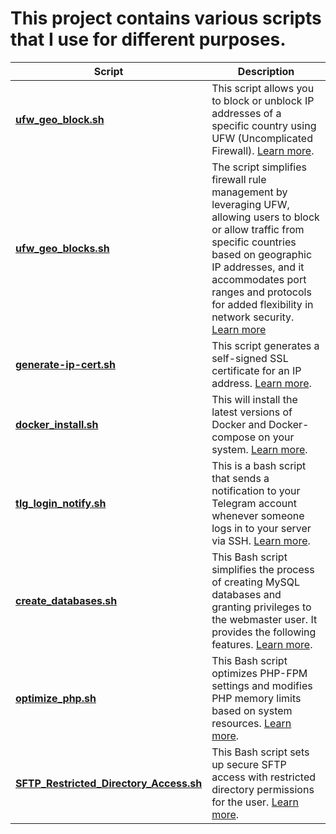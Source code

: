 # This project contains various scripts that I use for different purposes.

| Script | Description |
| --- | --- |
| **[ufw_geo_block.sh](ufw_geo_block.sh)** | This script allows you to block or unblock IP addresses of a specific country using UFW (Uncomplicated Firewall). [Learn more]("ufw_geo_block.md"). |
| **[ufw_geo_blocks.sh](ufw_geo_blocks.sh)** | The script simplifies firewall rule management by leveraging UFW, allowing users to block or allow traffic from specific countries based on geographic IP addresses, and it accommodates port ranges and protocols for added flexibility in network security. [Learn more](ufw_geo_blocks.md)|
| **[generate-ip-cert.sh](generate-ip-cert.sh)** | This script generates a self-signed SSL certificate for an IP address. [Learn more](generate-ip-cert.md).|
| **[docker_install.sh](docker_install.sh)** | This will install the latest versions of Docker and Docker-compose on your system. [Learn more](docker_install.md). |
| **[tlg_login_notify.sh](tlg_login_notify.sh)** | This is a bash script that sends a notification to your Telegram account whenever someone logs in to your server via SSH. [Learn more](tlg_login_notify.md). |
| **[create_databases.sh](create_databases.sh)** | This Bash script simplifies the process of creating MySQL databases and granting privileges to the webmaster user. It provides the following features. [Learn more](create_databases.md). |
| **[optimize_php.sh](optimize_php.sh)** | This Bash script optimizes PHP-FPM settings and modifies PHP memory limits based on system resources. [Learn more](optimize_php.md). |
| **[SFTP_Restricted_Directory_Access.sh](SFTP_Restricted_Directory_Access.sh)** | This Bash script sets up secure SFTP access with restricted directory permissions for the user. [Learn more](SFTP_Restricted_Directory_Access.md). |
